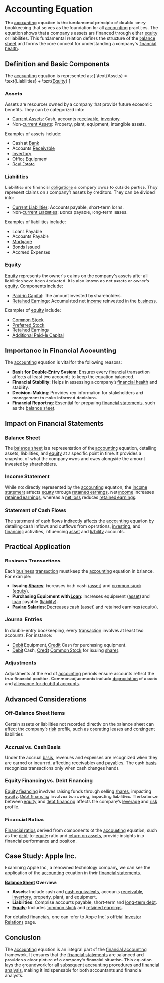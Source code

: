 # Accounting Equation

The [accounting](../a/accounting.md) equation is the fundamental principle of double-entry bookkeeping that serves as the foundation for all [accounting](../a/accounting.md) practices. The equation shows that a company's assets are financed through either [equity](../e/equity.md) or liabilities. This fundamental relation defines the structure of the [balance sheet](../b/balance_sheet.md) and forms the core concept for understanding a company's [financial health](../f/financial_health.md).

## Definition and Basic Components

The [accounting](../a/accounting.md) equation is represented as:
\[ \text{Assets} = \text{Liabilities} + \text{[Equity](../e/equity.md)} \]

### Assets
Assets are resources owned by a company that provide future economic benefits. They can be categorized into:
   - [Current Assets](../c/current_assets.md): Cash, accounts [receivable](../r/receivable.md), [inventory](../i/inventory.md).
   - Non-[current Assets](../c/current_assets.md): Property, plant, equipment, intangible assets.
   
Examples of assets include:
   - Cash at [Bank](../b/bank.md)
   - Accounts [Receivable](../r/receivable.md)
   - [Inventory](../i/inventory.md)
   - Office Equipment
   - [Real Estate](../r/real_estate.md)

### Liabilities
Liabilities are financial [obligations](../o/obligation.md) a company owes to outside parties. They represent claims on a company’s assets by creditors. They can be divided into:
   - [Current Liabilities](../c/current_liabilities.md): Accounts payable, short-term loans.
   - Non-[current Liabilities](../c/current_liabilities.md): Bonds payable, long-term leases.
   
Examples of liabilities include:
   - Loans Payable
   - Accounts Payable
   - [Mortgage](../m/mortgage.md)
   - Bonds Issued
   - Accrued Expenses

### Equity
[Equity](../e/equity.md) represents the owner's claims on the company's assets after all liabilities have been deducted. It is also known as net assets or owner’s [equity](../e/equity.md). Components include:
   - [Paid-in Capital](../p/paid-in_capital.md): The amount invested by shareholders.
   - [Retained Earnings](../r/retained_earnings.md): Accumulated net [income](../i/income.md) reinvested in the [business](../b/business.md).
   
Examples of [equity](../e/equity.md) include:
   - [Common Stock](../c/common_stock.md)
   - [Preferred Stock](../p/preferred_stock.md)
   - [Retained Earnings](../r/retained_earnings.md)
   - [Additional Paid-In Capital](../a/additional_paid-in_capital.md)

## Importance in Financial Accounting

The [accounting](../a/accounting.md) equation is vital for the following reasons:
   - **[Basis](../b/basis.md) for Double-Entry System**: Ensures every financial [transaction](../t/transaction.md) affects at least two accounts to keep the equation balanced.
   - **Financial Stability**: Helps in assessing a company’s [financial health](../f/financial_health.md) and stability.
   - **Decision-Making**: Provides key information for stakeholders and management to make informed decisions.
   - **Financial Reporting**: Essential for preparing [financial statements](../f/financial_statements.md), such as the [balance sheet](../b/balance_sheet.md).

## Impact on Financial Statements

### Balance Sheet
The [balance sheet](../b/balance_sheet.md) is a representation of the [accounting](../a/accounting.md) equation, detailing assets, liabilities, and [equity](../e/equity.md) at a specific point in time. It provides a snapshot of what the company owns and owes alongside the amount invested by shareholders.

### Income Statement
While not directly represented by the [accounting](../a/accounting.md) equation, the [income statement](../i/income_statement.md) affects [equity](../e/equity.md) through [retained earnings](../r/retained_earnings.md). Net [income](../i/income.md) increases [retained earnings](../r/retained_earnings.md), whereas a [net loss](../n/net_loss.md) reduces [retained earnings](../r/retained_earnings.md).

### Statement of Cash Flows
The statement of cash flows indirectly affects the [accounting](../a/accounting.md) equation by detailing cash inflows and outflows from operations, [investing](../i/investing.md), and [financing](../f/financing.md) activities, influencing [asset](../a/asset.md) and [liability](../l/liability.md) accounts.

## Practical Application

### Business Transactions
Each [business](../b/business.md) [transaction](../t/transaction.md) must keep the [accounting](../a/accounting.md) equation in balance. For example:
   - **Issuing [Shares](../s/shares.md)**: Increases both cash ([asset](../a/asset.md)) and [common stock](../c/common_stock.md) ([equity](../e/equity.md)).
   - **Purchasing Equipment with [Loan](../l/loan.md)**: Increases equipment ([asset](../a/asset.md)) and [loan](../l/loan.md) payable ([liability](../l/liability.md)).
   - **Paying Salaries**: Decreases cash ([asset](../a/asset.md)) and [retained earnings](../r/retained_earnings.md) ([equity](../e/equity.md)).

### Journal Entries
In double-entry bookkeeping, every [transaction](../t/transaction.md) involves at least two accounts. For instance:
   - [Debit](../d/debit.md) Equipment, [Credit](../c/credit.md) Cash for purchasing equipment.
   - [Debit](../d/debit.md) Cash, [Credit](../c/credit.md) [Common Stock](../c/common_stock.md) for issuing [shares](../s/shares.md).

### Adjustments
Adjustments at the end of [accounting](../a/accounting.md) periods ensure accounts reflect the true financial position. Common adjustments include [depreciation](../d/depreciation.md) of assets and [allowance for doubtful accounts](../a/allowance_for_doubtful_accounts.md).

## Advanced Considerations

### Off-Balance Sheet Items
Certain assets or liabilities not recorded directly on the [balance sheet](../b/balance_sheet.md) can affect the company's [risk](../r/risk.md) profile, such as operating leases and contingent liabilities.

### Accrual vs. Cash Basis
Under the accrual [basis](../b/basis.md), revenues and expenses are recognized when they are earned or incurred, affecting receivables and payables. The cash [basis](../b/basis.md) recognizes transactions only when cash changes hands.

### Equity Financing vs. Debt Financing
[Equity financing](../e/equity_financing.md) involves raising funds through selling [shares](../s/shares.md), impacting [equity](../e/equity.md). [Debt financing](../d/debt_financing.md) involves borrowing, impacting liabilities. The balance between [equity](../e/equity.md) and [debt financing](../d/debt_financing.md) affects the company’s [leverage](../l/leverage.md) and [risk](../r/risk.md) profile.

### Financial Ratios
[Financial ratios](../f/financial_ratios.md) derived from components of the [accounting](../a/accounting.md) equation, such as the [debt](../d/debt.md)-to-[equity](../e/equity.md) ratio and [return on assets](../r/return_on_assets_(roa).md), provide insights into [financial performance](../f/financial_performance.md) and position.

## Case Study: Apple Inc.

Examining Apple Inc., a renowned technology company, we can see the application of the [accounting](../a/accounting.md) equation in their [financial statements](../f/financial_statements.md).

**[Balance Sheet](../b/balance_sheet.md) Overview**:
   - **Assets**: Include cash and [cash equivalents](../c/cash_equivalents.md), accounts [receivable](../r/receivable.md), [inventory](../i/inventory.md), property, plant, and equipment.
   - **Liabilities**: Comprise accounts payable, short-term and [long-term debt](../l/long-term_debt.md).
   - **[Equity](../e/equity.md)**: Includes [common stock](../c/common_stock.md) and [retained earnings](../r/retained_earnings.md).

For detailed financials, one can refer to Apple Inc.'s official [Investor Relations](https://investor.apple.com/investor-relations/default.aspx) page.

## Conclusion

The [accounting](../a/accounting.md) equation is an integral part of the [financial accounting](../f/financial_accounting.md) framework. It ensures that the [financial statements](../f/financial_statements.md) are balanced and provides a clear picture of a company's financial situation. This equation lays the groundwork for all subsequent [accounting](../a/accounting.md) procedures and [financial analysis](../f/financial_analysis.md), making it indispensable for both accountants and financial analysts.